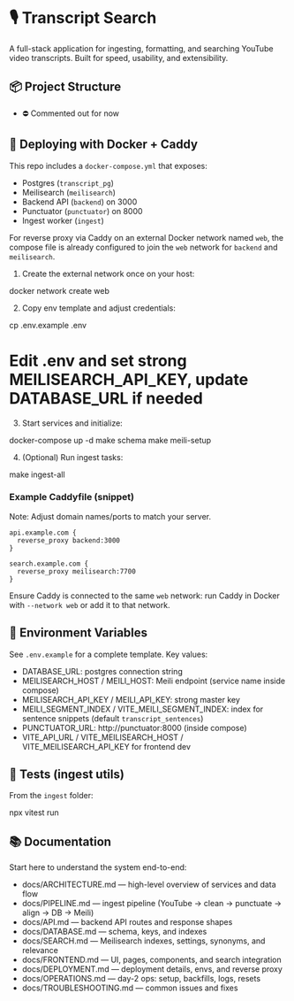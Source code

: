 # 🎙️ Transcript Search

A full-stack application for ingesting, formatting, and searching YouTube video transcripts. Built for speed, usability, and extensibility.

## 📦 Project Structure

- ⛔ Commented out for now

## 🚀 Deploying with Docker + Caddy

This repo includes a `docker-compose.yml` that exposes:

- Postgres (`transcript_pg`)
- Meilisearch (`meilisearch`)
- Backend API (`backend`) on 3000
- Punctuator (`punctuator`) on 8000
- Ingest worker (`ingest`)

For reverse proxy via Caddy on an external Docker network named `web`, the compose file is already configured to join the `web` network for `backend` and `meilisearch`.

1. Create the external network once on your host:

docker network create web

2. Copy env template and adjust credentials:

cp .env.example .env

# Edit .env and set strong MEILISEARCH_API_KEY, update DATABASE_URL if needed

3. Start services and initialize:

docker-compose up -d
make schema
make meili-setup

4. (Optional) Run ingest tasks:

make ingest-all

### Example Caddyfile (snippet)

Note: Adjust domain names/ports to match your server.

```
api.example.com {
  reverse_proxy backend:3000
}

search.example.com {
  reverse_proxy meilisearch:7700
}
```

Ensure Caddy is connected to the same `web` network: run Caddy in Docker with `--network web` or add it to that network.

## 🔧 Environment Variables

See `.env.example` for a complete template. Key values:

- DATABASE_URL: postgres connection string
- MEILISEARCH_HOST / MEILI_HOST: Meili endpoint (service name inside compose)
- MEILISEARCH_API_KEY / MEILI_API_KEY: strong master key
- MEILI_SEGMENT_INDEX / VITE_MEILI_SEGMENT_INDEX: index for sentence snippets (default `transcript_sentences`)
- PUNCTUATOR_URL: http://punctuator:8000 (inside compose)
- VITE_API_URL / VITE_MEILISEARCH_HOST / VITE_MEILISEARCH_API_KEY for frontend dev

## 🧪 Tests (ingest utils)

From the `ingest` folder:

npx vitest run

## 📚 Documentation

Start here to understand the system end-to-end:

- docs/ARCHITECTURE.md — high-level overview of services and data flow
- docs/PIPELINE.md — ingest pipeline (YouTube → clean → punctuate → align → DB → Meili)
- docs/API.md — backend API routes and response shapes
- docs/DATABASE.md — schema, keys, and indexes
- docs/SEARCH.md — Meilisearch indexes, settings, synonyms, and relevance
- docs/FRONTEND.md — UI, pages, components, and search integration
- docs/DEPLOYMENT.md — deployment details, envs, and reverse proxy
- docs/OPERATIONS.md — day-2 ops: setup, backfills, logs, resets
- docs/TROUBLESHOOTING.md — common issues and fixes
